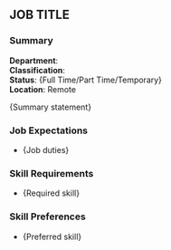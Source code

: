 ## JOB TITLE
### Summary
**Department**: 
<br>
**Classification**:
<br>
**Status**: {Full Time/Part Time/Temporary}
<br>
**Location**: Remote<br>

{Summary statement}

### Job Expectations 
- {Job duties}

### Skill Requirements
- {Required skill}

### Skill Preferences
- {Preferred skill}
